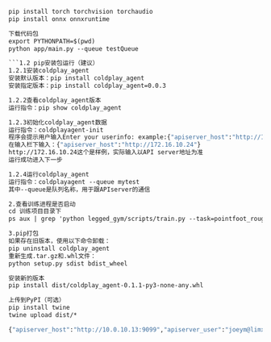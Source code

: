```1.1 本地代码运行
pip install torch torchvision torchaudio
pip install onnx onnxruntime

下载代码包
export PYTHONPATH=$(pwd)
python app/main.py --queue testQueue

```1.2 pip安装包运行（建议）
1.2.1安装coldplay_agent
安装默认版本：pip install coldplay_agent
安装指定版本：pip install coldplay_agent=0.0.3

1.2.2查看coldplay_agent版本
运行指令：pip show coldplay_agent

1.2.3初始化coldplay_agent数据
运行指令：coldplayagent-init 
程序会提示用户输入Enter your userinfo: example:{"apiserver_host":"http://10.0.10.13:9099"}
在输入栏下输入：{"apiserver_host":"http://172.16.10.24"}
http://172.16.10.24这个是样例，实际输入以API server地址为准
运行成功进入下一步

1.2.4运行coldplay_agent
运行指令：coldplayagent --queue mytest
其中--queue是队列名称，用于跟APIserver的通信

2.查看训练进程是否启动
cd 训练项目目录下
ps aux | grep 'python legged_gym/scripts/train.py --task=pointfoot_rough'

3.pip打包
如果存在旧版本，使用以下命令卸载：
pip uninstall coldplay_agent
重新生成.tar.gz和.whl文件：
python setup.py sdist bdist_wheel

安装新的版本
pip install dist/coldplay_agent-0.1.1-py3-none-any.whl

上传到PyPI（可选）
pip install twine
twine upload dist/*

{"apiserver_host":"http://10.0.10.13:9099","apiserver_user":"joeym@limxdynamics.com","apiserver_pwd":"limx123456"}


